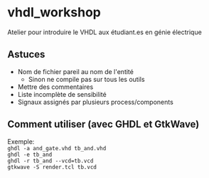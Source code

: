 # vhdl_workshop

Atelier pour introduire le VHDL aux étudiant.es en génie électrique


## Astuces

- Nom de fichier pareil au nom de l'entité
  - Sinon ne compile pas sur tous les outils
- Mettre des commentaires
- Liste incomplète de sensibilité
- Signaux assignés par plusieurs process/components


## Comment utiliser (avec GHDL et GtkWave)

Exemple:  
`ghdl -a and_gate.vhd tb_and.vhd`  
`ghdl -e tb_and`  
`ghdl -r tb_and --vcd=tb.vcd`  
`gtkwave -S render.tcl tb.vcd`
